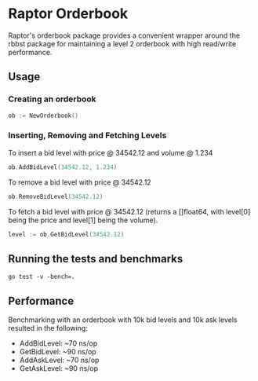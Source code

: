 # Raptor Orderbook
Raptor's orderbook package provides a convenient wrapper around the rbbst package for maintaining a level 2 orderbook with high read/write performance.

## Usage
### Creating an orderbook
```go
ob := NewOrderbook()
```
### Inserting, Removing and Fetching Levels
To insert a bid level with price @ 34542.12 and volume @ 1.234
```go
ob.AddBidLevel(34542.12, 1.234)
```

To remove a bid level with price @ 34542.12
```go
ob.RemoveBidLevel(34542.12)
```

To fetch a bid level with price @ 34542.12 (returns a []float64, with level[0] being the price and level[1] being the volume).
```go
level := ob.GetBidLevel(34542.12)
```

## Running the tests and benchmarks
```
go test -v -bench=.
```

## Performance
Benchmarking with an orderbook with 10k bid levels and 10k ask levels resulted in the following:
- AddBidLevel: ~70 ns/op
- GetBidLevel: ~90 ns/op
- AddAskLevel: ~70 ns/op
- GetAskLevel: ~90 ns/op